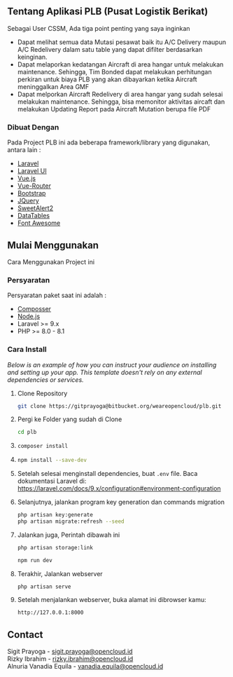 <!-- Tentang Project -->
## Tentang Aplikasi PLB (Pusat Logistik Berikat) 

Sebagai User CSSM, Ada tiga point penting yang saya inginkan
* Dapat melihat semua data Mutasi pesawat baik itu A/C Delivery maupun A/C Redelivery dalam satu table yang dapat difilter berdasarkan keinginan.
* Dapat melaporkan kedatangan Aircraft di area hangar untuk melakukan maintenance. Sehingga, Tim Bonded dapat melakukan perhitungan perkiran untuk biaya PLB yang akan dibayarkan ketika Aircraft meninggalkan Area GMF
* Dapat melporkan Aircraft Redelivery di area hangar yang sudah selesai melakukan maintenance. Sehingga, bisa memonitor aktivitas aircaft dan melakukan Updating Report pada Aircraft Mutation berupa file PDF



### Dibuat Dengan

Pada Project PLB ini ada beberapa framework/library yang digunakan, antara lain :

* [Laravel](https://laravel.com)
* [Laravel UI](https://github.com/laravel/ui)
* [Vue.js](https://vuejs.org/)
* [Vue-Router](https://router.vuejs.org/)
* [Bootstrap](https://getbootstrap.com)
* [JQuery](https://jquery.com)
* [SweetAlert2](https://sweetalert2.github.io/)
* [DataTables](https://datatables.net/)
* [Font Awesome](https://fontawesome.com/)


<!-- Mulai Meenggunakan -->
## Mulai Menggunakan

Cara Menggunakan Project ini

### Persyaratan

Persyaratan paket saat ini adalah :
* [Composser](https://getcomposer.org/download/)
* [Node.js](https://nodejs.org/en/)
* Laravel >= 9.x
* PHP >= 8.0 - 8.1

### Cara Install

_Below is an example of how you can instruct your audience on installing and setting up your app. This template doesn't rely on any external dependencies or services._

1. Clone Repository
   ```sh
   git clone https://gitprayoga@bitbucket.org/weareopencloud/plb.git
   ```
2. Pergi ke Folder yang sudah di Clone
   ```sh
   cd plb
   ```
3. ```sh
   composer install
   ```
4. ```sh
   npm install --save-dev
   ```
5. Setelah selesai menginstall dependencies, buat `.env` file. Baca dokumentasi Laravel di: https://laravel.com/docs/9.x/configuration#environment-configuration

6. Selanjutnya, jalankan program key generation dan commands migration
   ```sh
   php artisan key:generate
   php artisan migrate:refresh --seed
   ```
7. Jalankan juga, Perintah dibawah ini
   ```sh
   php artisan storage:link
   ```
   ```sh
   npm run dev
   ```
8. Terakhir, Jalankan webserver
   ```sh
   php artisan serve
   ```
9. Setelah menjalankan webserver, buka alamat ini dibrowser kamu:
   ```sh
   http://127.0.0.1:8000
   ```
<!-- CONTACT -->
## Contact

Sigit Prayoga - sigit.prayoga@opencloud.id \
Rizky Ibrahim - rizky.ibrahim@opencloud.id \
Alnuria Vanadia Equila - vanadia.equila@opencloud.id